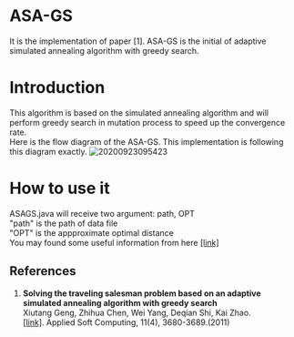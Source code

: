 # ASA-GS
It is the implementation of paper [1]. ASA-GS is the initial of adaptive simulated annealing algorithm with greedy search.

# Introduction
This algorithm is based on the simulated annealing algorithm and will perform greedy search in mutation process to speed up the convergence rate.  
Here is the flow diagram of the ASA-GS. This implementation is following this diagram exactly.
![20200923095423](https://user-images.githubusercontent.com/7517810/94022155-cb809980-fd82-11ea-8bce-591983259047.png)

# How to use it
ASAGS.java will receive two argument: path, OPT  
"path" is the path of data file  
"OPT" is the appproximate optimal distance  
You may found some useful information from here [[link]](http://www.math.uwaterloo.ca/tsp/world/countries.html)  

## References
1.  **Solving the traveling salesman problem based on an adaptive simulated annealing algorithm with greedy search**<br />
    Xiutang Geng, Zhihua Chen, Wei Yang, Deqian Shi, Kai Zhao. <br />
    [[link]](https://www.sciencedirect.com/science/article/abs/pii/S1568494611000573). Applied Soft Computing, 11(4), 3680-3689.(2011)
